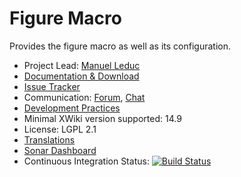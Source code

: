 # Figure Macro

Provides the figure macro as well as its configuration.

* Project Lead: [Manuel Leduc](https://www.xwiki.org/xwiki/bin/view/XWiki/mleduc)
* [Documentation & Download](https://extensions.xwiki.org/xwiki/bin/view/Extension/Figure%20Macro/)
* [Issue Tracker](https://jira.xwiki.org/projects/XFIGURE)
* Communication: [Forum](https://forum.xwiki.org/), [Chat](https://dev.xwiki.org/xwiki/bin/view/Community/Chat)
* [Development Practices](http://dev.xwiki.org)
* Minimal XWiki version supported: 14.9
* License: LGPL 2.1
* [Translations](https://l10n.xwiki.org/projects/xwiki-contrib/figure-macro/)
* [Sonar Dashboard](https://sonarcloud.io/project/overview?id=org.xwiki.contrib%3Amacro-figure)
* Continuous Integration Status: [![Build Status](https://ci.xwiki.org/view/Contrib/job/XWiki%20Contrib/job/macro-figure/job/main/badge/icon)](https://ci.xwiki.org/view/Contrib/job/XWiki%20Contrib/job/macro-figure/job/main/)